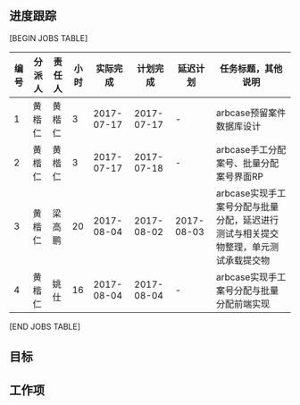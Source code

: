 进度跟踪
--------

[BEGIN JOBS TABLE]

|编号|分派人|责任人| 小时|实际完成 | 计划完成 | 延迟计划 | 任务标题，其他说明 | 
|----|-----|-----|----|--------| ------- | ------- |------------------ | 
| 1 |黄楷仁 |黄楷仁 |3  |2017-07-17 |2017-07-17 | - |arbcase预留案件数据库设计  | 
| 2 |黄楷仁 |黄楷仁 |3  |2017-07-17 |2017-07-18 | - |arbcase手工分配案号、批量分配案号界面RP  | 
| 3 |黄楷仁 |梁高鹏 |20 |2017-08-04 |2017-08-02 | 2017-08-03 |arbcase实现手工案号分配与批量分配，延迟进行测试与相关提交物整理，单元测试承载提交物  | 
| 4 |黄楷仁 |姚仕   |16 |2017-08-04 |2017-08-04 | - |arbcase实现手工案号分配与批量分配前端实现  | 

[END JOBS TABLE]

目标
----



工作项
------

